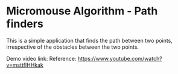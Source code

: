 # Micromouse Algorithm - Path finders

This is a simple application that finds the path between two points, irrespective of the obstacles between the two points.

Demo video link: 
Reference: https://www.youtube.com/watch?v=msttfIHHkak
